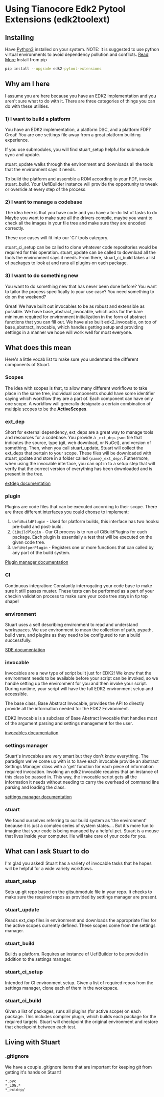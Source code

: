 # Using Tianocore Edk2 Pytool Extensions (edk2toolext)

## Installing

Have [Python3](https://www.python.org/downloads/) installed on your system.
NOTE: It is suggested to use python virtual environments to avoid dependency
pollution and conflicts. [Read
More](https://docs.python.org/3/library/venv.html) Install from pip

```cmd
pip install --upgrade edk2-pytool-extensions
```

## Why am I here

I assume you are here because you have an EDK2 implementation and you aren't
sure what to do with it. There are three categories of things you can do with
these utilities.

### 1) I want to build a platform

You have an EDK2 implementation, a platform DSC, and a platform FDF? Great! You
are one settings file away from a great platform building experience.

If you use submodules, you will find stuart_setup helpful for submodule sync and
update.

stuart_update walks through the environment and downloads all the tools that the
environment says it needs.

To build the platform and assemble a ROM according to your FDF, invoke
stuart_build. Your UefiBuilder instance will provide the opportunity to tweak or
override at every step of the process.

### 2) I want to manage a codebase

The idea here is that you have code and you have a to-do list of tasks to do.
Maybe you want to make sure all the drivers compile, maybe you want to check all
the images in your file tree and make sure they are encoded correctly.

These use cases will fit into our 'CI' tools category.

stuart_ci_setup can be called to clone whatever code repositories would be
required for this operation. stuart_update can be called to download all the
tools the environment says it needs. From there, stuart_ci_build takes a list of
packages to look at and runs all plugins on each package.

### 3) I want to do something new

You want to do something new that has never been done before? You want to tailor
the process specifically to your use case? You need something to do on the
weekend?

Great! We have built out invocables to be as robust and extensible as possible.
We have base_abstract_invocable, which asks for the bare minimum required for
environment initialization in the form of abstract functions that you can fill
out. We have also built edk2_invocable, on top of base_abstract_invocable, which
handles getting setup and providing settings in a manner we hope will work well
for most everyone.

## What does this mean

Here's a little vocab list to make sure you understand the different components
of Stuart.

### Scopes

The idea with scopes is that, to allow many different workflows to take place in
the same tree, individual components should have some identifier saying which
workflow they are a part of. Each component can have only one scope. A workflow
will generally designate a certain combination of multiple scopes to be the
**ActiveScopes**.

### ext_dep

Short for external dependency, ext_deps are a great way to manage tools and
resources for a codebase. You provide a `_ext_dep.json` file that indicates the
source, type (git, web download, or NuGet), and version of something. Then, when
you call stuart_update, Stuart will collect the ext_deps that pertain to your
scope. These files will be downloaded with stuart_update and store in a folder
called `{name}_ext_dep/`. Futhermore, when using the invocable interface, you
can opt in to a setup step that will verify that the correct version of
everything has been downloaded and is present in the tree.

[extdep documentation](features/feature_extdep.md)

### plugin

Plugins are code files that can be executed according to their scope. There are
three different interfaces you could choose to implement:

1. `UefiBuildPlugin` - Used for platform builds, this interface has two hooks: pre-build and post-build.
2. `CiBuildPlugin` - Our CI process is to run all
   CiBuildPlugins for each package. Each plugin is essentially a test that will
   be executed on the given code tree.
3. `UefiHelperPlugin` - Registers one or
   more functions that can called by any part of the build system.

[Plugin manager documentation](usability/using_plugin_manager.md)

### CI

Continuous integration: Constantly interrogating your code base to make sure it
still passes muster. These tests can be performed as a part of your checkin
validation process to make sure your code tree stays in tip top shape!

### environment

Stuart uses a self describing environment to read and understand workspaces. We
use environment to mean the collection of path, pypath, build vars, and plugins
as they need to be configured to run a build successfully.

[SDE documentation](features/feature_sde.md)

### invocable

Invocables are a new type of script built just for EDK2! We know that the
environment needs to be available before your script can be invoked, so we
handle setting up the environment for you and then invoke your script. During
runtime, your script will have the full EDK2 environment setup and accessible.

The base class, Base Abstract Invocable, provides the API to directly provide
all the information needed for the EDK2 Environment.

EDK2 Invocable is a subclass of Base Abstract Invocable that handles most of the
argument parsing and settings management for the user.

[invocables documentation](features/feature_invocables.md)

### settings manager

Stuart's invocables are very smart but they don't know everything. The paradigm
we've come up with is to have each invocable provide an abstract Settings
Manager class with a 'get' function for each piece of information required
invocation. Invoking an edk2 invocable requires that an instance of this class
be passed in. This way, the invocable script gets all the information it needs
without needing to carry the overhead of command line parsing and loading the
class.

[settings manager documentation](usability/using_settings_manager.md)

### stuart

We found ourselves referring to our build system as 'the environment' because it
is just a complex series of system states.... But it's more fun to imagine that
your code is being managed by a helpful pet. Stuart is a mouse that lives inside
your computer. He will take care of your code for you.

## What can I ask Stuart to do

I'm glad you asked! Stuart has a variety of invocable tasks that he hopes will
be helpful for a wide variety workflows.

### stuart_setup

Sets up git repo based on the gitsubmodule file in your repo. It checks to make
sure the required repos as provided by settings manager are present.

### stuart_update

Reads ext_dep files in environment and downloads the appropriate files for the
active scopes currently defined. These scopes come from the settings manager.

### stuart_build

Builds a platform. Requires an instance of UefiBuilder to be provided in
addition to the settings manager.

### stuart_ci_setup

Intended for CI environment setup. Given a list of required repos from the
settings manager, clone each of them in the workspace.

### stuart_ci_build

Given a list of packages, runs all plugins (for active scope) on each package.
This includes compiler plugin, which builds each package for the required
targets. Stuart will checkpoint the original environment and restore that
checkpoint between each test.

## Living with Stuart

### .gitignore

We have a couple .gitignore items that are important for keeping git from
getting it's hands on Stuart!

```.gitignore
*.pyc
*_LOG.*
*_extdep/
```
